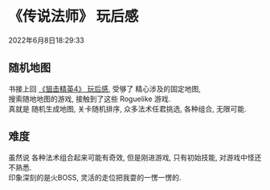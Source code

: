 # 《传说法师》 玩后感
2022年6月8日18:29:33  

## 随机地图
书接上回 [《狙击精英4》 玩后感](https://giiith.github.io/blog/readingNotes/SniperElite4.html), 受够了 精心涉及的固定地图,   
搜索随地地图的游戏, 接触到了这些 Roguelike 游戏.  
真就是 随机生成地图, 关卡随机排序, 众多法术任君挑选, 各种组合, 无限可能.  

## 难度
虽然说 各种法术组合起来可能有奇效, 但是刚进游戏, 只有初始技能, 对游戏中怪还不熟悉.  
印象深刻的是火BOSS, 灵活的走位把我耍的一愣一愣的.  
